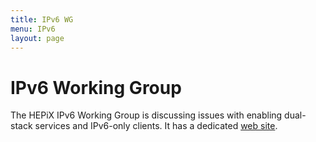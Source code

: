 ```yaml
---
title: IPv6 WG
menu: IPv6
layout: page
---
```


# IPv6 Working Group

The HEPiX IPv6 Working Group is discussing issues with enabling dual-stack services and IPv6-only clients.
It has a dedicated [web site](http://hepix-ipv6.web.cern.ch).
